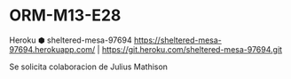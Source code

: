 # ORM-M13-E28
Heroku ⬢ sheltered-mesa-97694
https://sheltered-mesa-97694.herokuapp.com/ | https://git.heroku.com/sheltered-mesa-97694.git

Se solicita colaboracion de Julius Mathison